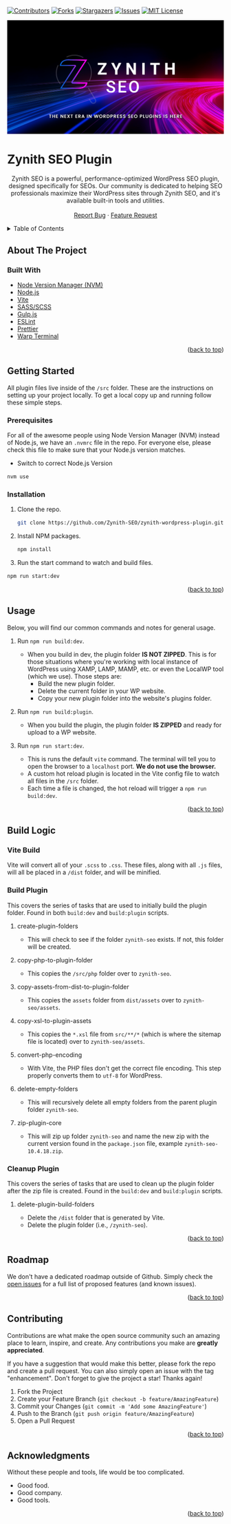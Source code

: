 <!-- PROJECT SHIELDS -->
<!--
*** I'm using markdown "reference style" links for readability.
*** Reference links are enclosed in brackets [ ] instead of parentheses ( ).
*** See the bottom of this document for the declaration of the reference variables
*** for contributors-url, forks-url, etc. This is an optional, concise syntax you may use.
*** https://www.markdownguide.org/basic-syntax/#reference-style-links
-->

[![Contributors][contributors-shield]][contributors-url]
[![Forks][forks-shield]][forks-url]
[![Stargazers][stars-shield]][stars-url]
[![Issues][issues-shield]][issues-url]
[![MIT License][license-shield]][license-url]

![image](_repo/zynith-seo-cover-image.png)

# Zynith SEO Plugin

<div align="center">
  <p align="center">
   Zynith SEO is a powerful, performance-optimized WordPress SEO plugin, designed specifically for SEOs. Our community is dedicated to helping SEO professionals maximize their WordPress sites through Zynith SEO, and it's available built-in tools and utilities.
   <br />
   <br />
   <a href="https://github.com/Zynith-SEO/zynith-wordpress-plugin/issues/new?assignees=&labels=bug%2Cpending+triage&projects=&template=bug_report.yaml">Report Bug</a>
   &middot;
   <a href="https://github.com/Zynith-SEO/zynith-wordpress-plugin/issues/new?assignees=&labels=enhancement%2Cpending+triage&projects=&template=feature_request.yaml">Feature Request</a>
  </p>
</div>

<!-- TABLE OF CONTENTS -->
<details>
  <summary>Table of Contents</summary>
  <ol>
    <li>
      <a href="#about-the-project">About The Project</a>
      <ul>
        <li><a href="#built-with">Built With</a></li>
      </ul>
    </li>
    <li>
      <a href="#getting-started">Getting Started</a>
      <ul>
        <li><a href="#prerequisites">Prerequisites</a></li>
        <li><a href="#installation">Installation</a></li>
      </ul>
    </li>
    <li><a href="#usage">Usage</a></li>
    <li><a href="#build-logic">Build Logic</a></li>
    <li><a href="#roadmap">Roadmap</a></li>
    <li><a href="#contributing">Contributing</a></li>
    <!-- <li><a href="#license">License</a></li> -->
    <li><a href="#acknowledgments">Acknowledgments</a></li>
  </ol>
</details>

<!-- ABOUT THE PROJECT -->

## About The Project

### Built With

- [Node Version Manager (NVM)](https://github.com/nvm-sh/nvm)
- [Node.js](https://nodejs.org/)
- [Vite](https://vite.dev/)
- [SASS/SCSS](https://sass-lang.com/)
- [Gulp.js](https://gulpjs.com/)
- [ESLint](https://eslint.org/)
- [Prettier](https://prettier.io/)
- [Warp Terminal](https://warp.dev)

<p align="right">(<a href="#top">back to top</a>)</p>

<!-- GETTING STARTED -->

## Getting Started

All plugin files live inside of the `/src` folder. These are the instructions on setting up your project locally. To get a local copy up and running follow these simple steps.

### Prerequisites

For all of the awesome people using Node Version Manager (NVM) instead of Node.js, we have an `.nvmrc` file in the repo. For everyone else, please check this file to make sure that your Node.js version matches.

- Switch to correct Node.js Version

```zsh
nvm use
```

### Installation

1. Clone the repo.
    ```sh
    git clone https://github.com/Zynith-SEO/zynith-wordpress-plugin.git
    ```
2. Install NPM packages.
    ```zsh
    npm install
    ```
3. Run the start command to watch and build files.

```zsh
npm run start:dev
```

<p align="right">(<a href="#top">back to top</a>)</p>

<!-- USAGE EXAMPLES -->

## Usage

Below, you will find our common commands and notes for general usage.

1. Run `npm run build:dev`.
    - When you build in dev, the plugin folder **IS NOT ZIPPED**. This is for those situations where you're working with local instance of WordPress using XAMP, LAMP, MAMP, etc. or even the LocalWP tool (which we use). Those steps are:
        - Build the new plugin folder.
        - Delete the current folder in your WP website.
        - Copy your new plugin folder into the website's plugins folder.
2. Run `npm run build:plugin`.

    - When you build the plugin, the plugin folder **IS ZIPPED** and ready for upload to a WP website.

3. Run `npm run start:dev`.

    - This is runs the default `vite` command. The terminal will tell you to open the browser to a `localhost` port. **We do not use the browser.**
    - A custom hot reload plugin is located in the Vite config file to watch all files in the `/src` folder.
    - Each time a file is changed, the hot reload will trigger a `npm run build:dev`.

<p align="right">(<a href="#top">back to top</a>)</p>

<!-- BUILD PROCESS LOGIC -->

## Build Logic

### Vite Build

Vite will convert all of your `.scss` to `.css`. These files, along with all `.js` files, will all be placed in a `/dist` folder, and will be minified.

### Build Plugin

This covers the series of tasks that are used to initially build the plugin folder. Found in both `build:dev` and `build:plugin` scripts.

1. create-plugin-folders

    - This will check to see if the folder `zynith-seo` exists. If not, this folder will be created.

2. copy-php-to-plugin-folder

    - This copies the `/src/php` folder over to `zynith-seo`.

3. copy-assets-from-dist-to-plugin-folder

    - This copies the `assets` folder from `dist/assets` over to `zynith-seo/assets`.

<!-- 4. copy-img-to-plugin-assets

    - This copies the `img` folder from `src/assets/img` over to `zynith-seo/assets/img`. -->

4. copy-xsl-to-plugin-assets

    - This copies the `*.xsl` file from `src/**/*` (which is where the sitemap file is located) over to `zynith-seo/assets`.

5. convert-php-encoding

    - With Vite, the PHP files don't get the correct file encoding. This step properly converts them to `utf-8` for WordPress.

6. delete-empty-folders

    - This will recursively delete all empty folders from the parent plugin folder `zynith-seo`.

7. zip-plugin-core

    - This will zip up folder `zynith-seo` and name the new zip with the current version found in the `package.json` file, example `zynith-seo-10.4.18.zip`.

### Cleanup Plugin

This covers the series of tasks that are used to clean up the plugin folder after the zip file is created. Found in the `build:dev` and `build:plugin` scripts.

1. delete-plugin-build-folders

    - Delete the `/dist` folder that is generated by Vite.
    - Delete the plugin folder (i.e., `/zynith-seo`).

<p align="right">(<a href="#top">back to top</a>)</p>

<!-- ROADMAP -->

## Roadmap

We don't have a dedicated roadmap outside of Github. Simply check the [open issues](https://github.com/Zynith-SEO/zynith-wordpress-plugin/issues) for a full list of proposed features (and known issues).

<p align="right">(<a href="#top">back to top</a>)</p>

<!-- CONTRIBUTING -->

## Contributing

Contributions are what make the open source community such an amazing place to learn, inspire, and create. Any contributions you make are **greatly appreciated**.

If you have a suggestion that would make this better, please fork the repo and create a pull request. You can also simply open an issue with the tag "enhancement". Don't forget to give the project a star! Thanks again!

1. Fork the Project
2. Create your Feature Branch (`git checkout -b feature/AmazingFeature`)
3. Commit your Changes (`git commit -m 'Add some AmazingFeature'`)
4. Push to the Branch (`git push origin feature/AmazingFeature`)
5. Open a Pull Request

<p align="right">(<a href="#top">back to top</a>)</p>

<!-- LICENSE -->

<!-- ## License

Distributed under the MIT License. See `LICENSE.md` for more information.

<p align="right">(<a href="#top">back to top</a>)</p> -->

<!-- ACKNOWLEDGMENTS -->

## Acknowledgments

Without these people and tools, life would be too complicated.

- Good food.
- Good company.
- Good tools.

<p align="right">(<a href="#top">back to top</a>)</p>

<!-- MARKDOWN LINKS & IMAGES -->
<!-- https://www.markdownguide.org/basic-syntax/#reference-style-links -->

[contributors-shield]: https://img.shields.io/github/contributors/WPFedora/WordPress-Fedora.svg?style=for-the-badge
[contributors-url]: https://github.com/Zynith-SEO/zynith-wordpress-plugin/graphs/contributors
[forks-shield]: https://img.shields.io/github/forks/WPFedora/WordPress-Fedora.svg?style=for-the-badge
[forks-url]: https://github.com/Zynith-SEO/zynith-wordpress-plugin/network/members
[stars-shield]: https://img.shields.io/github/stars/WPFedora/WordPress-Fedora.svg?style=for-the-badge
[stars-url]: https://github.com/Zynith-SEO/zynith-wordpress-plugin/stargazers
[issues-shield]: https://img.shields.io/github/issues/WPFedora/WordPress-Fedora.svg?style=for-the-badge
[issues-url]: https://github.com/Zynith-SEO/zynith-wordpress-plugin/issues
[license-shield]: https://img.shields.io/github/license/WPFedora/WordPress-Fedora.svg?style=for-the-badge
[license-url]: https://github.com/Zynith-SEO/zynith-wordpress-plugin/blob/main/license.md
